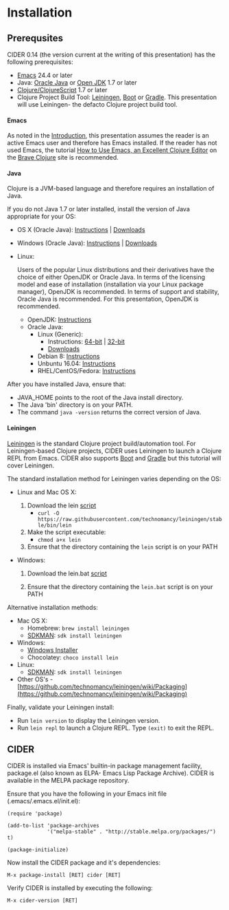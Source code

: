 # Installation

## Prerequsites

CIDER 0.14 (the version current at the writing of this presentation) has the following prerequisites:

* [Emacs](https://www.gnu.org/software/emacs/) 24.4 or later
* Java: [Oracle Java](http://www.oracle.com/technetwork/indexes/downloads/index.html#java) or [Open JDK](http://openjdk.java.net/install/index.html) 1.7 or later
* [Clojure/ClojureScript](https://clojure.org/) 1.7 or later
* Clojure Project Build Tool: [Leiningen](https://leiningen.org/), [Boot](https://github.com/boot-clj/boot) or [Gradle](https://gradle.org/). This presentation will use Leiningen- the defacto Clojure project build tool.

#### Emacs

As noted in the [Introduction](../../README.md), this presentation assumes the reader is an active Emacs user and therefore has Emacs installed. If the reader has not used Emacs, the tutorial [How to Use Emacs, an Excellent Clojure Editor](http://www.braveclojure.com/basic-emacs/) on the [Brave Clojure](http://www.braveclojure.com/) site is recommended.

#### Java

Clojure is a JVM-based language and therefore requires an installation of Java.

If you do not Java 1.7 or later installed, install the version of Java appropriate for your OS:

* OS X (Oracle Java): [Instructions](https://docs.oracle.com/javase/8/docs/technotes/guides/install/mac_jdk.html)
| [Downloads](http://www.oracle.com/technetwork/java/javase/downloads/index.html)

* Windows (Oracle Java): [Instructions](https://docs.oracle.com/javase/8/docs/technotes/guides/install/windows_jdk_install.html)
| [Downloads](http://www.oracle.com/technetwork/java/javase/downloads/index.html)

* Linux:

    Users of the popular Linux distributions and their derivatives have the choice of either OpenJDK or Oracle Java. In terms of the licensing model and ease of installation (installation via your Linux package manager), OpenJDK is recommended. In terms of support and stability, Oracle Java is
recommended. For this presentation, OpenJDK is recommended.

    * OpenJDK: [Instructions](http://openjdk.java.net/install/index.html)
    * Oracle Java:
        * Linux (Generic):
            * Instructions: [64-bit](https://docs.oracle.com/javase/8/docs/technotes/guides/install/linux_jdk.html#BJFJJEFG) | [32-bit](https://docs.oracle.com/javase/8/docs/technotes/guides/install/linux_jdk.html#BJFCDAIB)
            * [Downloads](http://www.oracle.com/technetwork/java/javase/downloads/index.html)
        * Debian 8: [Instructions](https://www.digitalocean.com/community/tutorials/how-to-install-java-with-apt-get-on-debian-8)
        * Unbuntu 16.04: [Instructions](https://www.digitalocean.com/community/tutorials/how-to-install-java-with-apt-get-on-ubuntu-16-04)
        * RHEL/CentOS/Fedora: [Instructions](http://tecadmin.net/install-java-8-on-centos-rhel-and-fedora/)

After you have installed Java, ensure that:

* JAVA_HOME points to the root of the Java install directory.
* The Java 'bin' directory is on your PATH.
* The command ```java -version``` returns the correct version of Java.

#### Leiningen

[Leiningen](https://leiningen.org/) is the standard Clojure project build/automation tool. For Leiningen-based Clojure projects, CIDER uses Leiningen to launch a Clojure REPL from Emacs. CIDER also supports [Boot](https://github.com/boot-clj/boot) and [Gradle](https://gradle.org/) but this tutorial will cover Leiningen.

The standard installation method for Leiningen varies depending on the OS:

* Linux and Mac OS X:

    1. Download the lein [script](https://raw.githubusercontent.com/technomancy/leiningen/stable/bin/lein)
        * ```curl -O https://raw.githubusercontent.com/technomancy/leiningen/stable/bin/lein```
    2. Make the script executable:
        * ```chmod a+x lein```
    3. Ensure that the directory containing the ```lein``` script is on your PATH
    

* Windows:

    1. Download the lein.bat [script](https://raw.githubusercontent.com/technomancy/leiningen/stable/bin/lein.bat)

    2. Ensure that the directory containing the ```lein.bat``` script is on your PATH

Alternative installation methods:

* Mac OS X:
    * Homebrew: ```brew install leiningen```
    * [SDKMAN](http://sdkman.io/): ```sdk install leiningen```
* Windows:
    * [Windows Installer](https://bitbucket.org/djpowell/leiningen-win-installer/downloads/leiningen-installer-1.0.exe)
    * Chocolatey: ```choco install lein```
* Linux:
    * [SDKMAN](http://sdkman.io/): ```sdk install leiningen```
* Other OS's - [https://github.com/technomancy/leiningen/wiki/Packaging](https://github.com/technomancy/leiningen/wiki/Packaging)


Finally, validate your Leiningen install:

* Run ```lein version``` to display the Leiningen version.
* Run ```lein repl``` to launch a Clojure REPL. Type ```(exit)``` to exit the REPL.


## CIDER

CIDER is installed via Emacs' builtin-in package management facility, package.el (also known as ELPA- Emacs Lisp Package Archive). CIDER is available in the MELPA package repository. 

Ensure that you have the following in your Emacs init file (.emacs/.emacs.el/init.el):

```
(require 'package)

(add-to-list 'package-archives
             '("melpa-stable" . "http://stable.melpa.org/packages/") t)

(package-initialize)
```

Now install the CIDER package and it's dependencies:

```
M-x package-install [RET] cider [RET]
```

Verify CIDER is installed by executing the following:

```
M-x cider-version [RET]
```

